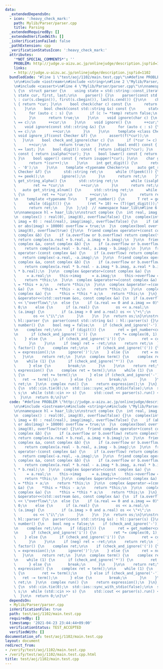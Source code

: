 ```yaml
---
data:
  _extendedDependsOn:
  - icon: ':heavy_check_mark:'
    path: Mylib/Parser/parser.cpp
    title: Parsing
  _extendedRequiredBy: []
  _extendedVerifiedWith: []
  _isVerificationFailed: false
  _pathExtension: cpp
  _verificationStatusIcon: ':heavy_check_mark:'
  attributes:
    '*NOT_SPECIAL_COMMENTS*': ''
    PROBLEM: http://judge.u-aizu.ac.jp/onlinejudge/description.jsp?id=1102
    links:
    - http://judge.u-aizu.ac.jp/onlinejudge/description.jsp?id=1102
  bundledCode: "#line 1 \"test/aoj/1102/main.test.cpp\"\n#define PROBLEM \"http://judge.u-aizu.ac.jp/onlinejudge/description.jsp?id=1102\"\
    \n\n#include <iostream>\n#include <string>\n#line 2 \"Mylib/Parser/parser.cpp\"\
    \n#include <cassert>\n#line 4 \"Mylib/Parser/parser.cpp\"\n\nnamespace haar_lib\
    \ {\n  struct parser {\n    using state = std::string::const_iterator;\n\n   \
    \ state cur, first, last;\n\n    parser() {}\n    parser(const std::string &s)\
    \ : cur(s.cbegin()), first(s.cbegin()), last(s.cend()) {}\n\n    char peek() const\
    \ { return *cur; }\n\n    bool check(char c) const {\n      return *cur == c;\n\
    \    }\n\n    bool check(const std::string &s) const {\n      state temp = cur;\n\
    \      for (auto c : s) {\n        if (c != *temp) return false;\n        ++temp;\n\
    \      }\n      return true;\n    }\n\n    void ignore(char c) {\n      assert(*cur\
    \ == c);\n      ++cur;\n    }\n\n    void ignore() {\n      ++cur;\n    }\n\n\
    \    void ignore(const std::string &s) {\n      for (auto c : s) {\n        assert(*cur\
    \ == c);\n        ++cur;\n      }\n    }\n\n    template <class Checker>\n   \
    \ void ignore_if(const Checker &f) {\n      assert(f(*cur));\n      ++cur;\n \
    \   }\n\n    bool check_and_ignore(char c) {\n      if (*cur != c) return false;\n\
    \      ++cur;\n      return true;\n    }\n\n    bool end() const { return cur\
    \ == last; }\n    bool digit() const { return isdigit(*cur); }\n    bool alpha()\
    \ const { return isalpha(*cur); }\n    bool lower() const { return islower(*cur);\
    \ }\n    bool upper() const { return isupper(*cur); }\n\n    char get_char() {\n\
    \      return *(cur++);\n    }\n\n    int get_digit() {\n      return (int) (*(cur++)\
    \ - '0');\n    }\n\n    template <typename Checker>\n    auto get_string(const\
    \ Checker &f) {\n      std::string ret;\n      while (f(peek())) {\n        ret\
    \ += peek();\n        ignore();\n      }\n      return ret;\n    }\n\n    auto\
    \ get_string_alpha() {\n      std::string ret;\n      while (isalpha(*cur)) {\n\
    \        ret += *cur;\n        ++cur;\n      }\n      return ret;\n    }\n\n \
    \   auto get_string_alnum() {\n      std::string ret;\n      while (isalnum(*cur))\
    \ {\n        ret += *cur;\n        ++cur;\n      }\n      return ret;\n    }\n\
    \n    template <typename T>\n    T get_number() {\n      T ret = get_digit();\n\
    \      while (digit()) {\n        (ret *= 10) += (T)(get_digit());\n      }\n\
    \      return ret;\n    }\n  };\n}  // namespace haar_lib\n#line 6 \"test/aoj/1102/main.test.cpp\"\
    \n\nnamespace hl = haar_lib;\n\nstruct complex {\n  int real, imag;\n  bool overflow;\n\
    \n  complex() : real(0), imag(0), overflow(false) {}\n  complex(int real, int\
    \ imag = 0) : real(real), imag(imag), overflow(false) {\n    if (abs(real) > 10000\
    \ or abs(imag) > 10000) overflow = true;\n  }\n  complex(bool overflow) : real(0),\
    \ imag(0), overflow(true) {}\n\n  friend complex operator+(const complex &a, const\
    \ complex &b) {\n    if (a.overflow or b.overflow) return complex(true);\n   \
    \ return complex(a.real + b.real, a.imag + b.imag);\n  }\n\n  friend complex operator-(const\
    \ complex &a, const complex &b) {\n    if (a.overflow or b.overflow) return complex(true);\n\
    \    return complex(a.real - b.real, a.imag - b.imag);\n  }\n\n  friend complex\
    \ operator-(const complex &a) {\n    if (a.overflow) return complex(true);\n \
    \   return complex(-a.real, -a.imag);\n  }\n\n  friend complex operator*(const\
    \ complex &a, const complex &b) {\n    if (a.overflow or b.overflow) return complex(true);\n\
    \    return complex(a.real * b.real - a.imag * b.imag, a.real * b.imag + a.imag\
    \ * b.real);\n  }\n\n  complex &operator=(const complex &a) {\n    this->real\
    \     = a.real;\n    this->imag     = a.imag;\n    this->overflow = a.overflow;\n\
    \    return *this;\n  }\n\n  complex &operator+=(const complex &a) {\n    *this\
    \ = *this + a;\n    return *this;\n  }\n\n  complex &operator-=(const complex\
    \ &a) {\n    *this = *this - a;\n    return *this;\n  }\n\n  complex &operator*=(const\
    \ complex &a) {\n    *this = *this * a;\n    return *this;\n  }\n};\n\nstd::ostream\
    \ &operator<<(std::ostream &os, const complex &a) {\n  if (a.overflow)\n    os\
    \ << \"overflow\";\n  else {\n    if (a.real == 0 and a.imag == 0)\n      os <<\
    \ 0;\n    else {\n      if (a.real) {\n        os << a.real;\n      }\n      if\
    \ (a.imag) {\n        if (a.imag > 0 and a.real) os << \"+\";\n        os << a.imag;\n\
    \        os << \"i\";\n      }\n    }\n  }\n  return os;\n}\n\nstruct parser :\
    \ hl::parser {\n  parser(const std::string &s) : hl::parser(s) {}\n\n  complex\
    \ number() {\n    bool neg = false;\n    if (check_and_ignore('-')) neg = true;\n\
    \n    complex ret;\n\n    if (digit()) {\n      ret = get_number<complex>();\n\
    \n      if (check_and_ignore('i')) {\n        ret *= complex(0, 1);\n      }\n\
    \    } else {\n      if (check_and_ignore('i')) {\n        ret = complex(0, 1);\n\
    \      }\n    }\n\n    if (neg) ret = -ret;\n\n    return ret;\n  }\n\n  complex\
    \ factor() {\n    complex ret;\n\n    if (check_and_ignore('(')) {\n      ret\
    \ = expression();\n      ignore(')');\n    } else {\n      ret = number();\n \
    \   }\n\n    return ret;\n  }\n\n  complex term() {\n    complex ret = factor();\n\
    \n    while (1) {\n      if (check_and_ignore('*')) {\n        ret *= factor();\n\
    \      } else {\n        break;\n      }\n    }\n\n    return ret;\n  }\n\n  complex\
    \ expression() {\n    complex ret = term();\n\n    while (1) {\n      if (check_and_ignore('+'))\
    \ {\n        ret += term();\n      } else if (check_and_ignore('-')) {\n     \
    \   ret -= term();\n      } else {\n        break;\n      }\n    }\n\n    return\
    \ ret;\n  }\n\n  complex run() {\n    return expression();\n  }\n};\n\nint main()\
    \ {\n  std::cin.tie(0);\n  std::ios::sync_with_stdio(false);\n\n  std::string\
    \ s;\n  while (std::cin >> s) {\n    std::cout << parser(s).run() << \"\\n\";\n\
    \  }\n\n  return 0;\n}\n"
  code: "#define PROBLEM \"http://judge.u-aizu.ac.jp/onlinejudge/description.jsp?id=1102\"\
    \n\n#include <iostream>\n#include <string>\n#include \"Mylib/Parser/parser.cpp\"\
    \n\nnamespace hl = haar_lib;\n\nstruct complex {\n  int real, imag;\n  bool overflow;\n\
    \n  complex() : real(0), imag(0), overflow(false) {}\n  complex(int real, int\
    \ imag = 0) : real(real), imag(imag), overflow(false) {\n    if (abs(real) > 10000\
    \ or abs(imag) > 10000) overflow = true;\n  }\n  complex(bool overflow) : real(0),\
    \ imag(0), overflow(true) {}\n\n  friend complex operator+(const complex &a, const\
    \ complex &b) {\n    if (a.overflow or b.overflow) return complex(true);\n   \
    \ return complex(a.real + b.real, a.imag + b.imag);\n  }\n\n  friend complex operator-(const\
    \ complex &a, const complex &b) {\n    if (a.overflow or b.overflow) return complex(true);\n\
    \    return complex(a.real - b.real, a.imag - b.imag);\n  }\n\n  friend complex\
    \ operator-(const complex &a) {\n    if (a.overflow) return complex(true);\n \
    \   return complex(-a.real, -a.imag);\n  }\n\n  friend complex operator*(const\
    \ complex &a, const complex &b) {\n    if (a.overflow or b.overflow) return complex(true);\n\
    \    return complex(a.real * b.real - a.imag * b.imag, a.real * b.imag + a.imag\
    \ * b.real);\n  }\n\n  complex &operator=(const complex &a) {\n    this->real\
    \     = a.real;\n    this->imag     = a.imag;\n    this->overflow = a.overflow;\n\
    \    return *this;\n  }\n\n  complex &operator+=(const complex &a) {\n    *this\
    \ = *this + a;\n    return *this;\n  }\n\n  complex &operator-=(const complex\
    \ &a) {\n    *this = *this - a;\n    return *this;\n  }\n\n  complex &operator*=(const\
    \ complex &a) {\n    *this = *this * a;\n    return *this;\n  }\n};\n\nstd::ostream\
    \ &operator<<(std::ostream &os, const complex &a) {\n  if (a.overflow)\n    os\
    \ << \"overflow\";\n  else {\n    if (a.real == 0 and a.imag == 0)\n      os <<\
    \ 0;\n    else {\n      if (a.real) {\n        os << a.real;\n      }\n      if\
    \ (a.imag) {\n        if (a.imag > 0 and a.real) os << \"+\";\n        os << a.imag;\n\
    \        os << \"i\";\n      }\n    }\n  }\n  return os;\n}\n\nstruct parser :\
    \ hl::parser {\n  parser(const std::string &s) : hl::parser(s) {}\n\n  complex\
    \ number() {\n    bool neg = false;\n    if (check_and_ignore('-')) neg = true;\n\
    \n    complex ret;\n\n    if (digit()) {\n      ret = get_number<complex>();\n\
    \n      if (check_and_ignore('i')) {\n        ret *= complex(0, 1);\n      }\n\
    \    } else {\n      if (check_and_ignore('i')) {\n        ret = complex(0, 1);\n\
    \      }\n    }\n\n    if (neg) ret = -ret;\n\n    return ret;\n  }\n\n  complex\
    \ factor() {\n    complex ret;\n\n    if (check_and_ignore('(')) {\n      ret\
    \ = expression();\n      ignore(')');\n    } else {\n      ret = number();\n \
    \   }\n\n    return ret;\n  }\n\n  complex term() {\n    complex ret = factor();\n\
    \n    while (1) {\n      if (check_and_ignore('*')) {\n        ret *= factor();\n\
    \      } else {\n        break;\n      }\n    }\n\n    return ret;\n  }\n\n  complex\
    \ expression() {\n    complex ret = term();\n\n    while (1) {\n      if (check_and_ignore('+'))\
    \ {\n        ret += term();\n      } else if (check_and_ignore('-')) {\n     \
    \   ret -= term();\n      } else {\n        break;\n      }\n    }\n\n    return\
    \ ret;\n  }\n\n  complex run() {\n    return expression();\n  }\n};\n\nint main()\
    \ {\n  std::cin.tie(0);\n  std::ios::sync_with_stdio(false);\n\n  std::string\
    \ s;\n  while (std::cin >> s) {\n    std::cout << parser(s).run() << \"\\n\";\n\
    \  }\n\n  return 0;\n}\n"
  dependsOn:
  - Mylib/Parser/parser.cpp
  isVerificationFile: true
  path: test/aoj/1102/main.test.cpp
  requiredBy: []
  timestamp: '2021-04-23 23:44:44+09:00'
  verificationStatus: TEST_ACCEPTED
  verifiedWith: []
documentation_of: test/aoj/1102/main.test.cpp
layout: document
redirect_from:
- /verify/test/aoj/1102/main.test.cpp
- /verify/test/aoj/1102/main.test.cpp.html
title: test/aoj/1102/main.test.cpp
---
```

